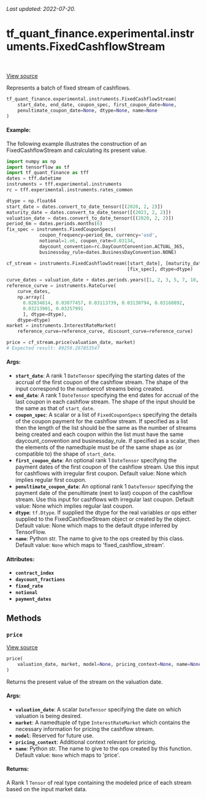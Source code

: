 <!--
This file is generated by a tool. Do not edit directly.
For open-source contributions the docs will be updated automatically.
-->

*Last updated: 2022-07-20.*

<div itemscope itemtype="http://developers.google.com/ReferenceObject">
<meta itemprop="name" content="tf_quant_finance.experimental.instruments.FixedCashflowStream" />
<meta itemprop="path" content="Stable" />
<meta itemprop="property" content="__init__"/>
<meta itemprop="property" content="price"/>
</div>

# tf_quant_finance.experimental.instruments.FixedCashflowStream

<!-- Insert buttons and diff -->

<table class="tfo-notebook-buttons tfo-api" align="left">
</table>

<a target="_blank" href="https://github.com/google/tf-quant-finance/blob/master/tf_quant_finance/experimental/instruments/cashflow_stream.py">View source</a>



Represents a batch of fixed stream of cashflows.

```python
tf_quant_finance.experimental.instruments.FixedCashflowStream(
    start_date, end_date, coupon_spec, first_coupon_date=None,
    penultimate_coupon_date=None, dtype=None, name=None
)
```



<!-- Placeholder for "Used in" -->

#### Example:
The following example illustrates the construction of an FixedCashflowStream
and calculating its present value.

```python
import numpy as np
import tensorflow as tf
import tf_quant_finance as tff
dates = tff.datetime
instruments = tff.experimental.instruments
rc = tff.experimental.instruments.rates_common

dtype = np.float64
start_date = dates.convert_to_date_tensor([(2020, 2, 2)])
maturity_date = dates.convert_to_date_tensor([(2023, 2, 2)])
valuation_date = dates.convert_to_date_tensor([(2020, 2, 2)])
period_6m = dates.periods.months(6)
fix_spec = instruments.FixedCouponSpecs(
            coupon_frequency=period_6m, currency='usd',
            notional=1.e6, coupon_rate=0.03134,
            daycount_convention=rc.DayCountConvention.ACTUAL_365,
            businessday_rule=dates.BusinessDayConvention.NONE)

cf_stream = instruments.FixedCashflowStream([start_date], [maturity_date],
                                            [fix_spec], dtype=dtype)

curve_dates = valuation_date + dates.periods.years([1, 2, 3, 5, 7, 10, 30])
reference_curve = instruments.RateCurve(
    curve_dates,
    np.array([
      0.02834814, 0.03077457, 0.03113739, 0.03130794, 0.03160892,
      0.03213901, 0.03257991
      ], dtype=dtype),
    dtype=dtype)
market = instruments.InterestRateMarket(
    reference_curve=reference_curve, discount_curve=reference_curve)

price = cf_stream.price(valuation_date, market)
# Expected result: 89259.267853547
```

#### Args:


* <b>`start_date`</b>: A rank 1 `DateTensor` specifying the starting dates of the
  accrual of the first coupon of the cashflow stream. The shape of the
  input correspond to the numbercof streams being created.
* <b>`end_date`</b>: A rank 1 `DateTensor` specifying the end dates for accrual of
  the last coupon in each cashflow stream. The shape of the input should
  be the same as that of `start_date`.
* <b>`coupon_spec`</b>: A scalar or a list of `FixedCouponSpecs` specifying the
  details of the coupon payment for the cashflow stream. If specified as
  a list then the length of the list should be the same as the number of
  streams being created and each coupon within the list must have the
  same daycount_convention and businessday_rule. If specified as
  a scalar, then the elements of the namedtuple must be of the same shape
  as (or compatible to) the shape of `start_date`.
* <b>`first_coupon_date`</b>: An optional rank 1 `DateTensor` specifying the payment
  dates of the first coupon of the cashflow stream. Use this input for
  cashflows with irregular first coupon.
  Default value: None which implies regular first coupon.
* <b>`penultimate_coupon_date`</b>: An optional rank 1 `DateTensor` specifying the
  payment date of the penultimate (next to last) coupon of the cashflow
  stream. Use this input for cashflows with irregular last coupon.
  Default value: None which implies regular last coupon.
* <b>`dtype`</b>: `tf.Dtype`. If supplied the dtype for the real variables or ops
  either supplied to the FixedCashflowStream object or created by the
  object.
  Default value: None which maps to the default dtype inferred by
  TensorFlow.
* <b>`name`</b>: Python str. The name to give to the ops created by this class.
  Default value: `None` which maps to 'fixed_cashflow_stream'.

#### Attributes:

* <b>`contract_index`</b>
* <b>`daycount_fractions`</b>
* <b>`fixed_rate`</b>
* <b>`notional`</b>
* <b>`payment_dates`</b>


## Methods

<h3 id="price"><code>price</code></h3>

<a target="_blank" href="https://github.com/google/tf-quant-finance/blob/master/tf_quant_finance/experimental/instruments/cashflow_stream.py">View source</a>

```python
price(
    valuation_date, market, model=None, pricing_context=None, name=None
)
```

Returns the present value of the stream on the valuation date.


#### Args:


* <b>`valuation_date`</b>: A scalar `DateTensor` specifying the date on which
  valuation is being desired.
* <b>`market`</b>: A namedtuple of type `InterestRateMarket` which contains the
  necessary information for pricing the cashflow stream.
* <b>`model`</b>: Reserved for future use.
* <b>`pricing_context`</b>: Additional context relevant for pricing.
* <b>`name`</b>: Python str. The name to give to the ops created by this function.
  Default value: `None` which maps to 'price'.


#### Returns:

A Rank 1 `Tensor` of real type containing the modeled price of each stream
based on the input market data.




